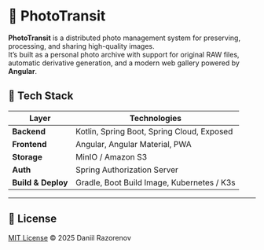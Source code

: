 # 📸 PhotoTransit

**PhotoTransit** is a distributed photo management system for preserving, processing, and sharing high-quality images.  
It’s built as a personal photo archive with support for original RAW files, automatic derivative generation, and a
modern web gallery powered by **Angular**.

## 🧰 Tech Stack

| Layer              | Technologies                               |
|--------------------|--------------------------------------------|
| **Backend**        | Kotlin, Spring Boot, Spring Cloud, Exposed |
| **Frontend**       | Angular, Angular Material, PWA             |
| **Storage**        | MinIO / Amazon S3                          |
| **Auth**           | Spring Authorization Server                |
| **Build & Deploy** | Gradle, Boot Build Image, Kubernetes / K3s |

---

## 📜 License

[MIT License](LICENSE) © 2025 Daniil Razorenov
